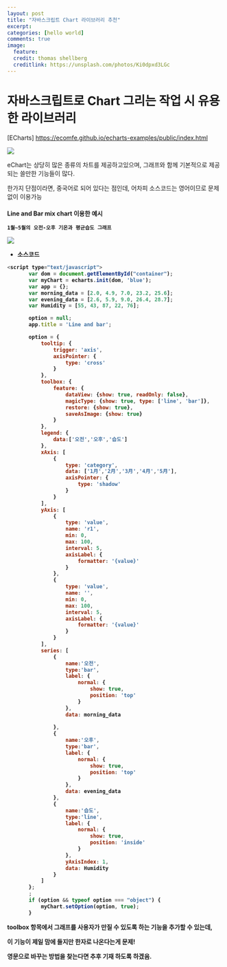 ```yaml
---
layout: post
title: "자바스크립트 Chart 라이브러리 추천"
excerpt: 
categories: [hello world]
comments: true
image:
  feature:
  credit: thomas shellberg
  creditlink: https://unsplash.com/photos/Ki0dpxd3LGc
---
```



# 자바스크립트로 Chart 그리는 작업 시 유용한 라이브러리

[ECharts]  https://ecomfe.github.io/echarts-examples/public/index.html

<img src="https://cdn-images-1.medium.com/max/800/1*Q7dFNsCP0eSi23quzWs1fQ.jpeg">



eChart는 상당히 많은 종류의 차트를 제공하고있으며, 그래프와 함께 기본적으로 제공되는 쓸만한 기능들이 많다. 

한가지 단점이라면, 중국어로 되어 있다는 점인데, 어차피 소스코드는 영어이므로 문제없이 이용가능


 <h4> Line and Bar mix chart 이용한 예시 
 
    1월~5월의 오전-오후 기온과 평균습도 그래프 
 
 <img src="https://cdn-images-1.medium.com/max/800/1*JYUthLv6XEIEKUX6UaVVZA.jpeg">
 
 
 
 - 소스코드
 
 ```javascript
<script type="text/javascript">
        var dom = document.getElementById("container");
        var myChart = echarts.init(dom, 'blue');
        var app = {};
        var morning_data = [2.0, 4.9, 7.0, 23.2, 25.6];
        var evening_data = [2.6, 5.9, 9.0, 26.4, 28.7];
        var Humidity = [55, 43, 87, 22, 76];

        option = null;
        app.title = 'Line and bar';

        option = {
            tooltip: {
                trigger: 'axis',
                axisPointer: {
                    type: 'cross'
                }
            },
            toolbox: {
                feature: {
                    dataView: {show: true, readOnly: false},
                    magicType: {show: true, type: ['line', 'bar']},
                    restore: {show: true},
                    saveAsImage: {show: true}
                }
            },
            legend: {
                data:['오전','오후','습도']
            },
            xAxis: [
                {
                    type: 'category',
                    data: ['1月','2月','3月','4月','5月'],
                    axisPointer: {
                        type: 'shadow'
                    }
                }
            ],
            yAxis: [
                {
                    type: 'value',
                    name: 'r1',
                    min: 0,
                    max: 100,
                    interval: 5,
                    axisLabel: {
                        formatter: '{value}'
                    }
                },
                {
                    type: 'value',
                    name: '',
                    min: 0,
                    max: 100,
                    interval: 5,
                    axisLabel: {
                        formatter: '{value}'
                    }
                }
            ],
            series: [
                {
                    name:'오전',
                    type:'bar',
                    label: {
                        normal: {
                            show: true,
                            position: 'top'
                        }
                    },
                    data: morning_data
                    
                },
                {
                    name:'오후',
                    type:'bar',
                    label: {
                        normal: {
                            show: true,
                            position: 'top'
                        }
                    },
                    data: evening_data
                },
                {
                    name:'습도',
                    type:'line',
                    label: {
                        normal: {
                            show: true,
                            position: 'inside'
                        }
                    },
                    yAxisIndex: 1,
                    data: Humidity
                }
            ]
        };
        ;
        if (option && typeof option === "object") {
            myChart.setOption(option, true);
        }

```

toolbox 항목에서 그래프를 사용자가 만질 수 있도록 하는 기능을 추가할 수 있는데, 

이 기능이 제일 맘에 들지만 한자로 나온다는게 문제! 

영문으로 바꾸는 방법을 찾는다면 추후 기재 하도록 하겠음.

